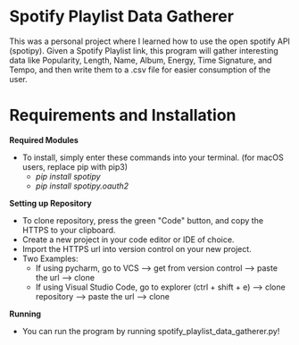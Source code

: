 # Spotify Playlist Data Gatherer
This was a personal project where I learned how to use the open spotify API (spotipy). Given a Spotify Playlist link, this program will gather interesting data like Popularity, Length, Name, Album, Energy, Time Signature, and Tempo, and then write them to a .csv file for easier consumption of the user.

# Requirements and Installation 
**Required Modules**
* To install, simply enter these commands into your terminal. (for macOS users, replace pip with pip3)
  * *pip install spotipy*
  * *pip install spotipy.oauth2*

**Setting up Repository**
* To clone repository, press the green "Code" button, and copy the HTTPS to your clipboard.
* Create a new project in your code editor or IDE of choice.
* Import the HTTPS url into version control on your new project.
* Two Examples:
  * If using pycharm, go to VCS --> get from version control --> paste the url --> clone
  * If using Visual Studio Code, go to explorer (ctrl + shift + e) --> clone repository --> paste the url --> clone

**Running**
* You can run the program by running spotify_playlist_data_gatherer.py!
